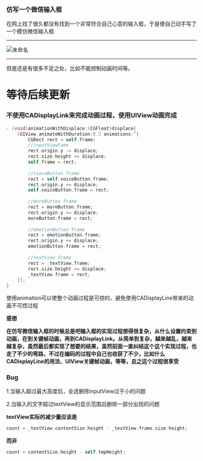 ### 仿写一个微信输入框

在网上找了很久都没有找到一个非常符合自己心意的输入框，于是便自己动手写了一个模仿微信输入框

***

  ![未命名](未命名.gif)

***

但是还是有很多不足之处，比如不能控制动画时间等。

# 等待后续更新

### 不使用CADisplayLink来完成动画过程，使用UIView动画完成

```objective-c
- (void)animationWithDisplace:(CGFloat)displace{
    [UIView animateWithDuration:0.3 animations:^{
        CGRect rect = self.frame;
        //inputViewFame
        rect.origin.y -= displace;
        rect.size.height += displace;
        self.frame = rect;
        
        //vioceButton frame
        rect = self.voiceButton.frame;
        rect.origin.y += displace;
        self.voiceButton.frame = rect;
        
        //moreButton frame
        rect = moreButton.frame;
        rect.origin.y += displace;
        moreButton.frame = rect;
        
        //emotionButton frame
        rect = emotionButton.frame;
        rect.origin.y += displace;
        emotionButton.frame = rect;
        
        //textView frame
        rect = _textView.frame;
        rect.size.height += displace;
        _textView.frame = rect;
    }];
}
```

使用animation可以使整个动画过程是可控的，避免使用CADisplayLine带来的动画不可控过程

**感想**

**在仿写微信输入框的时候总是吧输入框的实现过程想得很复杂，从什么设置约束到动画，在到关键帧动画，再到CADisplayLink。从简单到复杂，越来越乱，越来越复杂，虽然最后都实现了想要的结果，虽然前面一直纠结这个这个实现过程，也走了不少的弯路，不过在编码的过程中自己也收获了不少，比如什么CADisplayLine的用法、UIView关键帧动画，等等，总之这个过程很享受**

### Bug

1.当输入超过最大高度后，全选删除inputView过于小的问题

2.当输入的文字超过textView的显示范围后删除一部分出现的问题

**textView实际的减少量应该是**

```objective-c
count = _textView.contentSize.height - _textView.frame.size.height;
```

**而非**

```objective-c
count = contentSize.height - self.tmpHeight;
```

